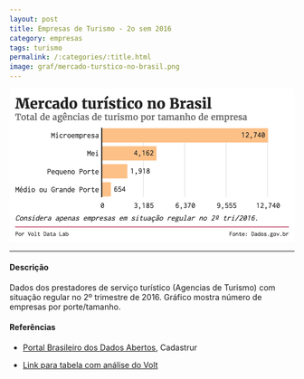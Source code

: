```yaml
---
layout: post
title: Empresas de Turismo - 2o sem 2016
category: empresas
tags: turismo
permalink: /:categories/:title.html
image: graf/mercado-turstico-no-brasil.png
---
```


![Gráfico Morsas](/graf/mercado-turstico-no-brasil.png)

---

#### Descrição
Dados dos prestadores de serviço turístico (Agencias de Turismo) com situação regular no 2º trimestre de 2016. Gráfico mostra número de empresas por porte/tamanho.

#### Referências

* [Portal Brasileiro dos Dados Abertos](http://dados.gov.br/dataset/cadastur-pj-agencia/resource/7bab4346-fa6e-4493-b9ad-d179cce4b851), Cadastrur

* [Link para tabela com análise do Volt](https://docs.google.com/spreadsheets/d/1Z95pBybnd2Hs1BztPSbDNWpW9BWm9Lg8sdHe6cL-oSc/edit?usp=sharing)
